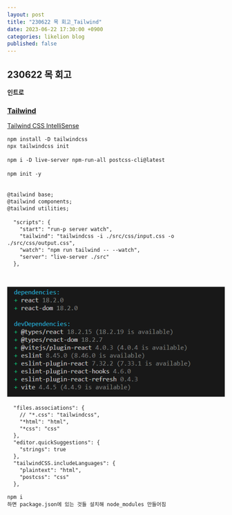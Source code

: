 ```yaml
---
layout: post
title: "230622 목 회고_Tailwind"
date: 2023-06-22 17:30:00 +0900
categories: likelion blog
published: false
---
```


## 230622 목 회고

**인트로**  

### [Tailwind][Tailwind]
[tailwind]: https://tailwindcss.com/

[Tailwind CSS IntelliSense][tailwind]

[tailwind]: https://marketplace.visualstudio.com/items?itemName=bradlc.vscode-tailwindcss

```
npm install -D tailwindcss
npx tailwindcss init

npm i -D live-server npm-run-all postcss-cli@latest

npm init -y


@tailwind base;
@tailwind components;
@tailwind utilities;

  "scripts": {
    "start": "run-p server watch",
    "tailwind": "tailwindcss -i ./src/css/input.css -o ./src/css/output.css",
    "watch": "npm run tailwind -- --watch",
    "server": "live-server ./src"
  },

  
```
![Alt text](image.png)
```
  "files.associations": {
    // "*.css": "tailwindcss",
    "*html": "html",
    "*css": "css"
  },
  "editor.quickSuggestions": {
    "strings": true
  },
  "tailwindCSS.includeLanguages": {
    "plaintext": "html",
    "postcss": "css"
  },
```


```
npm i 
하면 package.json에 있는 것들 설치해 node_modules 만들어짐
```